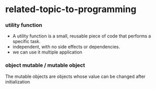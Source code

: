 # related-topic-to-programming

### utility function

- A utility function is a small, reusable piece of code that performs a specific task.
- independent, with no side effects or dependencies.
- we can use it multiple application

### object mutable / mutable object
The mutable objects are objects whose value can be changed after initialization
